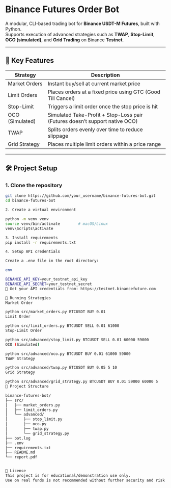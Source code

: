 # Binance Futures Order Bot

A modular, CLI-based trading bot for **Binance USDT-M Futures**, built with Python.  
Supports execution of advanced strategies such as **TWAP**, **Stop-Limit**, **OCO (simulated)**, and **Grid Trading** on Binance **Testnet**.

---

## 📌 Key Features

| Strategy        | Description                                                    |
|----------------|----------------------------------------------------------------|
| Market Orders   | Instant buy/sell at current market price                      |
| Limit Orders    | Places orders at a fixed price using GTC (Good Till Cancel)    |
| Stop-Limit      | Triggers a limit order once the stop price is hit              |
| OCO (Simulated) | Simulated Take-Profit + Stop-Loss pair (Futures doesn’t support native OCO) |
| TWAP            | Splits orders evenly over time to reduce slippage              |
| Grid Strategy   | Places multiple limit orders within a price range              |

---

## 🛠 Project Setup

### 1. Clone the repository

```bash
git clone https://github.com/your_username/binance-futures-bot.git
cd binance-futures-bot

2. Create a virtual environment

python -m venv venv
source venv/bin/activate        # macOS/Linux
venv\Scripts\activate 

3. Install requirements
pip install -r requirements.txt

4. Setup API credentials

Create a .env file in the root directory:

env

BINANCE_API_KEY=your_testnet_api_key
BINANCE_API_SECRET=your_testnet_secret
🔐 Get your API credentials from: https://testnet.binancefuture.com

🚀 Running Strategies
Market Order

python src/market_orders.py BTCUSDT BUY 0.01
Limit Order

python src/limit_orders.py BTCUSDT SELL 0.01 61000
Stop-Limit Order

python src/advanced/stop_limit.py BTCUSDT SELL 0.01 60000 59000
OCO (Simulated)

python src/advanced/oco.py BTCUSDT BUY 0.01 61000 59000
TWAP Strategy

python src/advanced/twap.py BTCUSDT BUY 0.05 5 10
Grid Strategy

python src/advanced/grid_strategy.py BTCUSDT BUY 0.01 59000 60000 5
📂 Project Structure

binance-futures-bot/
├── src/
│   ├── market_orders.py
│   ├── limit_orders.py
│   └── advanced/
│       ├── stop_limit.py
│       ├── oco.py
│       ├── twap.py
│       └── grid_strategy.py
├── bot.log
├── .env
├── requirements.txt
├── README.md
└── report.pdf


📝 License
This project is for educational/demonstration use only.
Use on real funds is not recommended without further security and risk handling.

